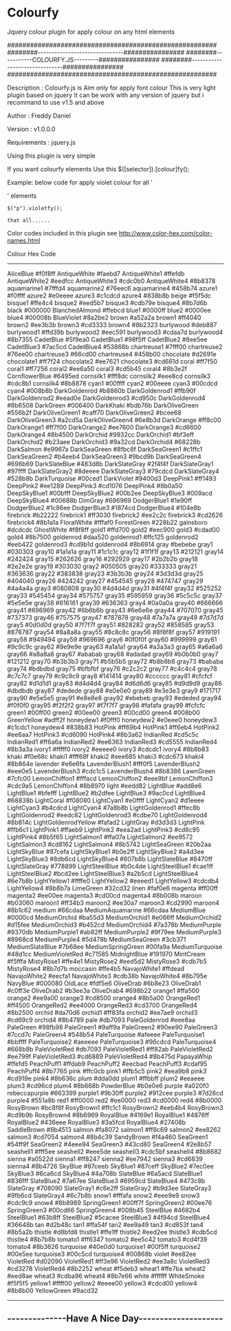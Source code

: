 # Colourfy
Jquery colour plugin for apply colour on any html elements

#######################################################
########-------------------------------################
########-----------COLOURFY.JS---------################
########-------------------------------################
#######################################################

Description : Colourfy.js is Aim only for apply font colour
			  This is very light plugin based on jquery
			  It can be work with any version of jquery but
			  i recommand to use v1.5 and above 

Author : Freddy Daniel

Version : v1.0.0.0

Requirements : jquery.js

Using this plugin is very simple 

If you want colourfy  elements
Use this
       $([selector]).[colour]fy();

Example:
below code for apply violet colour for all '<p>' elements

	$("p").violetfy();

	that all......

Color codes included in this plugin
see http://www.color-hex.com/color-names.html

Colour                     Hex Code
--------                   --------
AliceBlue					#f0f8ff
AntiqueWhite				#faebd7
AntiqueWhite1				#ffefdb
AntiqueWhite2				#eedfcc
AntiqueWhite3				#cdc0b0
AntiqueWhite4				#8b8378
aquamarine1					#7fffd4
aquamarine2					#76eec6
aquamarine4					#458b74
azure1						#f0ffff
azure2						#e0eeee
azure3						#c1cdcd
azure4						#838b8b
beige						#f5f5dc
bisque1						#ffe4c4
bisque2						#eed5b7
bisque3						#cdb79e
bisque4						#8b7d6b
black						#000000
BlanchedAlmond				#ffebcd
blue1						#0000ff
blue2						#0000ee
blue4						#00008b
BlueViolet					#8a2be2
brown						#a52a2a
brown1						#ff4040
brown2						#ee3b3b
brown3						#cd3333
brown4						#8b2323
burlywood					#deb887
burlywood1					#ffd39b
burlywood2					#eec591
burlywood3					#cdaa7d
burlywood4					#8b7355
CadetBlue					#5f9ea0
CadetBlue1					#98f5ff
CadetBlue2					#8ee5ee
CadetBlue3					#7ac5cd
CadetBlue4					#53868b
chartreuse1					#7fff00
chartreuse2					#76ee00
chartreuse3					#66cd00
chartreuse4					#458b00
chocolate					#d2691e
chocolate1					#ff7f24
chocolate2					#ee7621
chocolate3					#cd661d
coral						#ff7f50
coral1						#ff7256
coral2						#ee6a50
coral3						#cd5b45
coral4						#8b3e2f
CornflowerBlue				#6495ed
cornsilk1					#fff8dc
cornsilk2					#eee8cd
cornsilk3					#cdc8b1
cornsilk4					#8b8878
cyan1						#00ffff
cyan2						#00eeee
cyan3						#00cdcd
cyan4						#008b8b
DarkGoldenrod				#b8860b
DarkGoldenrod1				#ffb90f
DarkGoldenrod2				#eead0e
DarkGoldenrod3				#cd950c
DarkGoldenrod4				#8b6508
DarkGreen					#006400
DarkKhaki					#bdb76b
DarkOliveGreen				#556b2f
DarkOliveGreen1				#caff70
DarkOliveGreen2				#bcee68
DarkOliveGreen3				#a2cd5a
DarkOliveGreen4				#6e8b3d
DarkOrange					#ff8c00
DarkOrange1					#ff7f00
DarkOrange2					#ee7600
DarkOrange3					#cd6600
DarkOrange4					#8b4500
DarkOrchid					#9932cc
DarkOrchid1					#bf3eff
DarkOrchid2					#b23aee
DarkOrchid3					#9a32cd
DarkOrchid4					#68228b
DarkSalmon					#e9967a
DarkSeaGreen				#8fbc8f
DarkSeaGreen1				#c1ffc1
DarkSeaGreen2				#b4eeb4
DarkSeaGreen3				#9bcd9b
DarkSeaGreen4				#698b69
DarkSlateBlue				#483d8b
DarkSlateGray				#2f4f4f
DarkSlateGray1				#97ffff
DarkSlateGray2				#8deeee
DarkSlateGray3				#79cdcd
DarkSlateGray4				#528b8b
DarkTurquoise				#00ced1
DarkViolet					#9400d3
DeepPink1					#ff1493
DeepPink2					#ee1289
DeepPink3					#cd1076
DeepPink4					#8b0a50
DeepSkyBlue1				#00bfff
DeepSkyBlue2				#00b2ee
DeepSkyBlue3				#009acd
DeepSkyBlue4				#00688b
DimGray						#696969
DodgerBlue1					#1e90ff
DodgerBlue2					#1c86ee
DodgerBlue3					#1874cd
DodgerBlue4					#104e8b
firebrick					#b22222
firebrick1					#ff3030
firebrick2					#ee2c2c
firebrick3					#cd2626
firebrick4					#8b1a1a
FloralWhite					#fffaf0
ForestGreen					#228b22
gainsboro					#dcdcdc
GhostWhite					#f8f8ff
gold1						#ffd700
gold2						#eec900
gold3						#cdad00
gold4						#8b7500
goldenrod					#daa520
goldenrod1					#ffc125
goldenrod2					#eeb422
goldenrod3					#cd9b1d
goldenrod4					#8b6914
gray						#bebebe
gray1						#030303
gray10						#1a1a1a
gray11						#1c1c1c
gray12						#1f1f1f
gray13						#212121
gray14						#242424
gray15						#262626
gray16						#292929
gray17						#2b2b2b
gray18						#2e2e2e
gray19						#303030
gray2						#050505
gray20						#333333
gray21						#363636
gray22						#383838
gray23						#3b3b3b
gray24						#3d3d3d
gray25						#404040
gray26						#424242
gray27						#454545
gray28						#474747
gray29						#4a4a4a
gray3						#080808
gray30						#4d4d4d
gray31						#4f4f4f
gray32						#525252
gray33						#545454
gray34						#575757
gray35						#595959
gray36						#5c5c5c
gray37						#5e5e5e
gray38						#616161
gray39						#636363
gray4						#0a0a0a
gray40						#666666
gray41						#696969
gray42						#6b6b6b
gray43						#6e6e6e
gray44						#707070
gray45						#737373
gray46						#757575
gray47						#787878
gray48						#7a7a7a
gray49						#7d7d7d
gray5						#0d0d0d
gray50						#7f7f7f
gray51						#828282
gray52						#858585
gray53						#878787
gray54						#8a8a8a
gray55						#8c8c8c
gray56						#8f8f8f
gray57						#919191
gray58						#949494
gray59						#969696
gray6						#0f0f0f
gray60						#999999
gray61						#9c9c9c
gray62						#9e9e9e
gray63						#a1a1a1
gray64						#a3a3a3
gray65						#a6a6a6
gray66						#a8a8a8
gray67						#ababab
gray68						#adadad
gray69						#b0b0b0
gray7						#121212
gray70						#b3b3b3
gray71						#b5b5b5
gray72						#b8b8b8
gray73						#bababa
gray74						#bdbdbd
gray75						#bfbfbf
gray76						#c2c2c2
gray77						#c4c4c4
gray78						#c7c7c7
gray79						#c9c9c9
gray8						#141414
gray80						#cccccc
gray81						#cfcfcf
gray82						#d1d1d1
gray83						#d4d4d4
gray84						#d6d6d6
gray85						#d9d9d9
gray86						#dbdbdb
gray87						#dedede
gray88						#e0e0e0
gray89						#e3e3e3
gray9						#171717
gray90						#e5e5e5
gray91						#e8e8e8
gray92						#ebebeb
gray93						#ededed
gray94						#f0f0f0
gray95						#f2f2f2
gray97						#f7f7f7
gray98						#fafafa
gray99						#fcfcfc
green1						#00ff00
green2						#00ee00
green3						#00cd00
green4						#008b00
GreenYellow					#adff2f
honeydew1					#f0fff0
honeydew2					#e0eee0
honeydew3					#c1cdc1
honeydew4					#838b83
HotPink						#ff69b4
HotPink1					#ff6eb4
HotPink2					#ee6aa7
HotPink3					#cd6090
HotPink4					#8b3a62
IndianRed					#cd5c5c
IndianRed1					#ff6a6a
IndianRed2					#ee6363
IndianRed3					#cd5555
IndianRed4					#8b3a3a
ivory1						#fffff0
ivory2						#eeeee0
ivory3						#cdcdc1
ivory4						#8b8b83
khaki						#f0e68c
khaki1						#fff68f
khaki2						#eee685
khaki3						#cdc673
khaki4						#8b864e
lavender					#e6e6fa
LavenderBlush1				#fff0f5
LavenderBlush2				#eee0e5
LavenderBlush3				#cdc1c5
LavenderBlush4				#8b8386
LawnGreen					#7cfc00
LemonChiffon1				#fffacd
LemonChiffon2				#eee9bf
LemonChiffon3				#cdc9a5
LemonChiffon4				#8b8970
light						#eedd82
LightBlue					#add8e6
LightBlue1					#bfefff
LightBlue2					#b2dfee
LightBlue3					#9ac0cd
LightBlue4					#68838b
LightCoral					#f08080
LightCyan1					#e0ffff
LightCyan2					#d1eeee
LightCyan3					#b4cdcd
LightCyan4					#7a8b8b
LightGoldenrod1				#ffec8b
LightGoldenrod2				#eedc82
LightGoldenrod3				#cdbe70
LightGoldenrod4				#8b814c
LightGoldenrodYellow		#fafad2
LightGray					#d3d3d3
LightPink					#ffb6c1
LightPink1					#ffaeb9
LightPink2					#eea2ad
LightPink3					#cd8c95
LightPink4					#8b5f65
LightSalmon1				#ffa07a
LightSalmon2				#ee9572
LightSalmon3				#cd8162
LightSalmon4				#8b5742
LightSeaGreen				#20b2aa
LightSkyBlue				#87cefa
LightSkyBlue1				#b0e2ff
LightSkyBlue2				#a4d3ee
LightSkyBlue3				#8db6cd
LightSkyBlue4				#607b8b
LightSlateBlue				#8470ff
LightSlateGray				#778899
LightSteelBlue				#b0c4de
LightSteelBlue1				#cae1ff
LightSteelBlue2				#bcd2ee
LightSteelBlue3				#a2b5cd
LightSteelBlue4				#6e7b8b
LightYellow1				#ffffe0
LightYellow2				#eeeed1
LightYellow3				#cdcdb4
LightYellow4				#8b8b7a
LimeGreen					#32cd32
linen						#faf0e6
magenta						#ff00ff
magenta2					#ee00ee
magenta3					#cd00cd
magenta4					#8b008b
maroon						#b03060
maroon1						#ff34b3
maroon2						#ee30a7
maroon3						#cd2990
maroon4						#8b1c62
medium						#66cdaa
MediumAquamarine			#66cdaa
MediumBlue					#0000cd
MediumOrchid				#ba55d3
MediumOrchid1				#e066ff
MediumOrchid2				#d15fee
MediumOrchid3				#b452cd
MediumOrchid4				#7a378b
MediumPurple				#9370db
MediumPurple1				#ab82ff
MediumPurple2				#9f79ee
MediumPurple3				#8968cd
MediumPurple4				#5d478b
MediumSeaGreen				#3cb371
MediumSlateBlue				#7b68ee
MediumSpringGreen			#00fa9a
MediumTurquoise				#48d1cc
MediumVioletRed				#c71585
MidnightBlue				#191970
MintCream					#f5fffa
MistyRose1					#ffe4e1
MistyRose2					#eed5d2
MistyRose3					#cdb7b5
MistyRose4					#8b7d7b
moccasin					#ffe4b5
NavajoWhite1				#ffdead
NavajoWhite2				#eecfa1
NavajoWhite3				#cdb38b
NavajoWhite4				#8b795e
NavyBlue					#000080
OldLace						#fdf5e6
OliveDrab					#6b8e23
OliveDrab1					#c0ff3e
OliveDrab2					#b3ee3a
OliveDrab4					#698b22
orange1						#ffa500
orange2						#ee9a00
orange3						#cd8500
orange4						#8b5a00
OrangeRed1					#ff4500
OrangeRed2					#ee4000
OrangeRed3					#cd3700
OrangeRed4					#8b2500
orchid						#da70d6
orchid1						#ff83fa
orchid2						#ee7ae9
orchid3						#cd69c9
orchid4						#8b4789
pale						#db7093
PaleGoldenrod				#eee8aa
PaleGreen					#98fb98
PaleGreen1					#9aff9a
PaleGreen2					#90ee90
PaleGreen3					#7ccd7c
PaleGreen4					#548b54
PaleTurquoise				#afeeee
PaleTurquoise1				#bbffff
PaleTurquoise2				#aeeeee
PaleTurquoise3				#96cdcd
PaleTurquoise4				#668b8b
PaleVioletRed				#db7093
PaleVioletRed1				#ff82ab
PaleVioletRed2				#ee799f
PaleVioletRed3				#cd6889
PaleVioletRed4				#8b475d
PapayaWhip					#ffefd5
PeachPuff1					#ffdab9
PeachPuff2					#eecbad
PeachPuff3					#cdaf95
PeachPuff4					#8b7765
pink						#ffc0cb
pink1						#ffb5c5
pink2						#eea9b8
pink3						#cd919e
pink4						#8b636c
plum						#dda0dd
plum1						#ffbbff
plum2						#eeaeee
plum3						#cd96cd
plum4						#8b668b
PowderBlue					#b0e0e6
purple						#a020f0
rebeccapurple				#663399
purple1						#9b30ff
purple2						#912cee
purple3						#7d26cd
purple4						#551a8b
red1						#ff0000
red2						#ee0000
red3						#cd0000
red4						#8b0000
RosyBrown					#bc8f8f
RosyBrown1					#ffc1c1
RosyBrown2					#eeb4b4
RosyBrown3					#cd9b9b
RosyBrown4					#8b6969
RoyalBlue					#4169e1
RoyalBlue1					#4876ff
RoyalBlue2					#436eee
RoyalBlue3					#3a5fcd
RoyalBlue4					#27408b
SaddleBrown					#8b4513
salmon						#fa8072
salmon1						#ff8c69
salmon2						#ee8262
salmon3						#cd7054
salmon4						#8b4c39
SandyBrown					#f4a460
SeaGreen1					#54ff9f
SeaGreen2					#4eee94
SeaGreen3					#43cd80
SeaGreen4					#2e8b57
seashell1					#fff5ee
seashell2					#eee5de
seashell3					#cdc5bf
seashell4					#8b8682
sienna						#a0522d
sienna1						#ff8247
sienna2						#ee7942
sienna3						#cd6839
sienna4						#8b4726
SkyBlue						#87ceeb
SkyBlue1					#87ceff
SkyBlue2					#7ec0ee
SkyBlue3					#6ca6cd
SkyBlue4					#4a708b
SlateBlue					#6a5acd
SlateBlue1					#836fff
SlateBlue2					#7a67ee
SlateBlue3					#6959cd
SlateBlue4					#473c8b
SlateGray					#708090
SlateGray1					#c6e2ff
SlateGray2					#b9d3ee
SlateGray3					#9fb6cd
SlateGray4					#6c7b8b
snow1						#fffafa
snow2						#eee9e9
snow3						#cdc9c9
snow4						#8b8989
SpringGreen1				#00ff7f
SpringGreen2				#00ee76
SpringGreen3				#00cd66
SpringGreen4				#008b45
SteelBlue					#4682b4
SteelBlue1					#63b8ff
SteelBlue2					#5cacee
SteelBlue3					#4f94cd
SteelBlue4					#36648b
tan							#d2b48c
tan1						#ffa54f
tan2						#ee9a49
tan3						#cd853f
tan4						#8b5a2b
thistle						#d8bfd8
thistle1					#ffe1ff
thistle2					#eed2ee
thistle3					#cdb5cd
thistle4					#8b7b8b
tomato1						#ff6347
tomato2						#ee5c42
tomato3						#cd4f39
tomato4						#8b3626
turquoise					#40e0d0
turquoise1					#00f5ff
turquoise2					#00e5ee
turquoise3					#00c5cd
turquoise4					#00868b
violet						#ee82ee
VioletRed					#d02090
VioletRed1					#ff3e96
VioletRed2					#ee3a8c
VioletRed3					#cd3278
VioletRed4					#8b2252
wheat						#f5deb3
wheat1						#ffe7ba
wheat2						#eed8ae
wheat3						#cdba96
wheat4						#8b7e66
white						#ffffff
WhiteSmoke					#f5f5f5
yellow1						#ffff00
yellow2						#eeee00
yellow3						#cdcd00
yellow4						#8b8b00
YellowGreen					#9acd32


-------------------------------------------------
--------------Have A Nice Day--------------------
-------------------------------------------------
